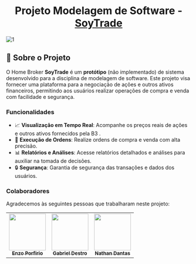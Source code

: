 <h1 align="center">Projeto Modelagem de Software -<a href="" target="blank">
SoyTrade</a></h1>

![1](https://github.com/user-attachments/assets/2cc4d134-cb97-4edb-98cb-76b0a1037db5)

## 📜 Sobre o Projeto

O Home Broker **SoyTrade** é um **protótipo** (não implementado) de sistema desenvolvido para a disciplina de modelagem de software. Este projeto visa fornecer uma plataforma para a negociação de ações e outros ativos financeiros, permitindo aos usuários realizar operações de compra e venda com facilidade e segurança.

### Funcionalidades

- 📈 **Visualização em Tempo Real**: Acompanhe os preços reais de ações e outros ativos fornecidos pela B3 .
- 🔄 **Execução de Ordens**: Realize ordens de compra e venda com alta precisão.
- 📊 **Relatórios e Análises**: Acesse relatórios detalhados e análises para auxiliar na tomada de decisões.
- 🔒 **Segurança**: Garantia de segurança das transações e dados dos usuários.

### Colaboradores

Agradecemos às seguintes pessoas que trabalharam neste projeto:

<table>
  <tr>
    <td align="center">
      <a href="https://github.com/enzzopp">
        <img src="https://avatars.githubusercontent.com/u/91479667?v=4" width="100px;"/><br>
        <sub>
          <b>Enzo Porfirio</b>
        </sub>
      </a>
    </td>
    <td align="center">
      <a href="https://github.com/gabrieldestro56">
        <img src="https://avatars.githubusercontent.com/u/77218433?v=4" width="100px;"/><br>
        <sub>
          <b>Gabriel Destro</b>
        </sub>
      </a>
    </td>
    <td align="center">
      <a href="https://github.com/nath88d">
        <img src="https://avatars.githubusercontent.com/u/104024701?v=4" width="100px;"/><br>
        <sub>
          <b>Nathan Dantas</b>
        </sub>
      </a>
    </td>
  </tr>
</table>
